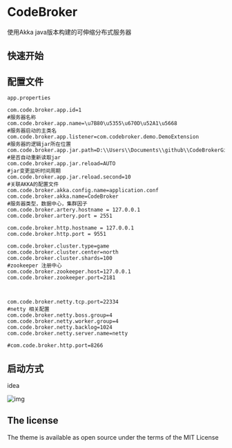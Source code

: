 # CodeBroker

使用Akka java版本构建的可伸缩分布式服务器

## 快速开始

## 配置文件 
`app.properties`
```
com.code.broker.app.id=1
#服务器名称
com.code.broker.app.name=\u7B80\u5355\u670D\u52A1\u5668
#服务器启动的主类名
com.code.broker.app.listener=com.codebroker.demo.DemoExtension
#服务器的逻辑jar所在位置
com.code.broker.app.jar.path=D:\\Users\\Documents\\github\\CodeBrokerGit\\AccountServer\\build\\libs\\
#是否自动重新读取jar
com.code.broker.app.jar.reload=AUTO
#jar变更监听时间周期
com.code.broker.app.jar.reload.second=10
#关联AKKA的配置文件
com.code.broker.akka.config.name=application.conf
com.code.broker.akka.name=CodeBroker
#服务器类型，数据中心，集群因子
com.code.broker.artery.hostname = 127.0.0.1
com.code.broker.artery.port = 2551

com.code.broker.http.hostname = 127.0.0.1
com.code.broker.http.port = 9551

com.code.broker.cluster.type=game
com.code.broker.cluster.center=north
com.code.broker.cluster.shards=100
#zookeeper 注册中心
com.code.broker.zookeeper.host=127.0.0.1
com.code.broker.zookeeper.port=2181



com.code.broker.netty.tcp.port=22334
#netty 相关配置
com.code.broker.netty.boss.group=4
com.code.broker.netty.worker.group=4
com.code.broker.netty.backlog=1024
com.code.broker.netty.server.name=netty

#com.code.broker.http.port=8266
```

## 启动方式
idea

![img](/assets/images/idea_run.png)

## The license

The theme is available as open source under the terms of the MIT License
